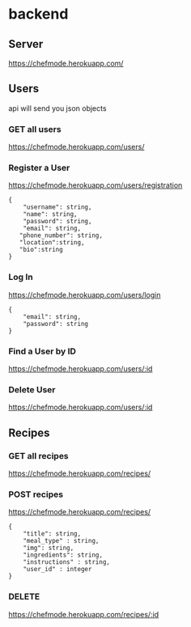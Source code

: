 # backend

## Server

https://chefmode.herokuapp.com/

 ## Users

api will send you json objects

### GET all users

https://chefmode.herokuapp.com/users/

### Register a User

https://chefmode.herokuapp.com/users/registration

 ```
 {
     "username": string,
     "name": string,
     "password": string,
     "email": string,
    "phone_number": string,
    "location":string,
    "bio":string
 }
 ```

### Log In

https://chefmode.herokuapp.com/users/login

```
{
    "email": string,
    "password": string
}
```

### Find a User by ID

https://chefmode.herokuapp.com/users/:id

### Delete User

https://chefmode.herokuapp.com/users/:id

## Recipes

### GET all recipes

https://chefmode.herokuapp.com/recipes/

### POST recipes

https://chefmode.herokuapp.com/recipes/

```
{
    "title": string,
    "meal_type" : string,
    "img": string,
    "ingredients": string,
    "instructions" : string,
    "user_id" : integer
}
```

### DELETE 

https://chefmode.herokuapp.com/recipes/:id

